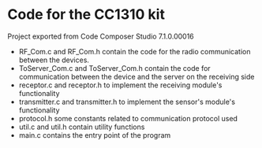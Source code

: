 # Code for the CC1310 kit

Project exported from Code Composer Studio 7.1.0.00016

* RF\_Com.c and RF\_Com.h contain the code for the radio communication between the devices.
* ToServer\_Com.c and ToServer\_Com.h contain the code for communication between the device and the server
on the receiving side
* receptor.c and receptor.h to implement the receiving module's functionality
* transmitter.c and transmitter.h to implement the sensor's module's functionality
* protocol.h some constants related to communication protocol used
* util.c and util.h contain utility functions
* main.c contains the entry point of the program